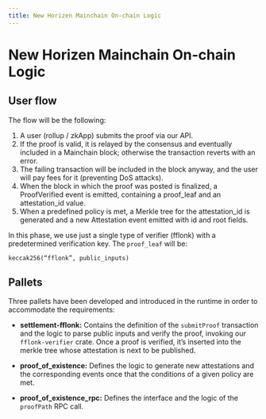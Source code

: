 ```yaml
---
title: New Horizen Mainchain On-chain Logic
---
```


# New Horizen Mainchain On-chain Logic

## User flow
The flow will be the following:

1. A user (rollup / zkApp) submits the proof via our API.
2. If the proof is valid, it is relayed by the consensus and eventually included in a Mainchain block; otherwise the transaction reverts with an error.
3. The failing transaction will be included in the block anyway, and the user will pay fees for it (preventing DoS attacks).
4. When the block in which the proof was posted is finalized,  a ProofVerified event is emitted, containing a proof_leaf and an attestation_id value.
5. When a predefined policy is met, a Merkle tree for the attestation_id is generated and a new Attestation event emitted with id and root fields.


In this phase, we use just a single type of verifier (fflonk) with a predetermined verification key. The `proof_leaf` will be:

```
keccak256(“fflonk”, public_inputs)
```

## Pallets
Three pallets have been developed and introduced in the runtime in order to accommodate the requirements:


- **settlement-fflonk:** Contains the definition of the `submitProof` transaction and the logic to parse public inputs and verify the proof, invoking our `fflonk-verifier` crate. Once a proof is verified, it’s inserted into the merkle tree whose attestation is next to be published.


- **proof_of_existence:** Defines the logic to generate new attestations and the corresponding events once that the conditions of a given policy are met.


- **proof_of_existence_rpc:** Defines the interface and the logic of the `proofPath` RPC call.
